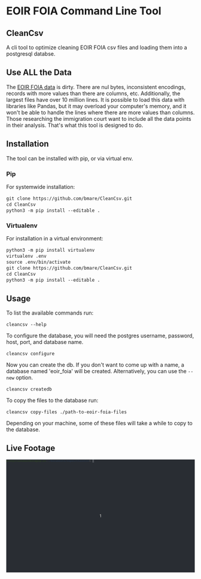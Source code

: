# EOIR FOIA Command Line Tool
## CleanCsv
A cli tool to optimize cleaning EOIR FOIA csv files and loading them into a postgresql databse.

## Use ALL the Data 
The [EOIR FOIA data](https://www.justice.gov/eoir/foia-library-0) is dirty. There are nul bytes, inconsistent encodings, records with more values than there are columns, etc. Additionally, the largest files have over 10 million lines. It is possible to load this data with libraries like Pandas, but it may overload your computer's memory, and it won't be able to handle the lines where there are more values than columns. Those researching the immigration court want to include all the data points in their analysis. That's what this tool is designed to do.

## Installation
The tool can be installed with pip, or via virtual env.
### Pip
For systemwide installation:
```shell
git clone https://github.com/bmare/CleanCsv.git
cd CleanCsv
python3 -m pip install --editable .
```

### Virtualenv
For installation in a virtual environment:
```shell
python3 -m pip install virtualenv
virtualenv .env
source .env/bin/activate
git clone https://github.com/bmare/CleanCsv.git
cd CleanCsv
python3 -m pip install --editable .
```

## Usage
To list the available commands run:
```shell
cleancsv --help
```
To configure the database, you will need the postgres username, password, host, port, and database name. 
```shell
cleancsv configure
```
Now you can create the db. If you don't want to come up with a name, a database named 'eoir_foia' will be created. Alternatively, you can use the `--new` option.
```shell
cleancsv createdb
```
To copy the files to the database run:
```shell
cleancsv copy-files ./path-to-eoir-foia-files
```
Depending on your machine, some of these files will take a while to copy to the database.

## Live Footage
![](cleancsv.gif)
